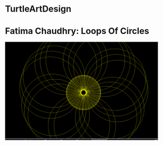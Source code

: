 # TurtleArtDesign
<h1> Fatima Chaudhry: Loops Of Circles </h1>
<img src=" https://github.com/fatimachaudhry6835/TurtleArtDesign/blob/master/LoopsOfCircles.PNG ">
